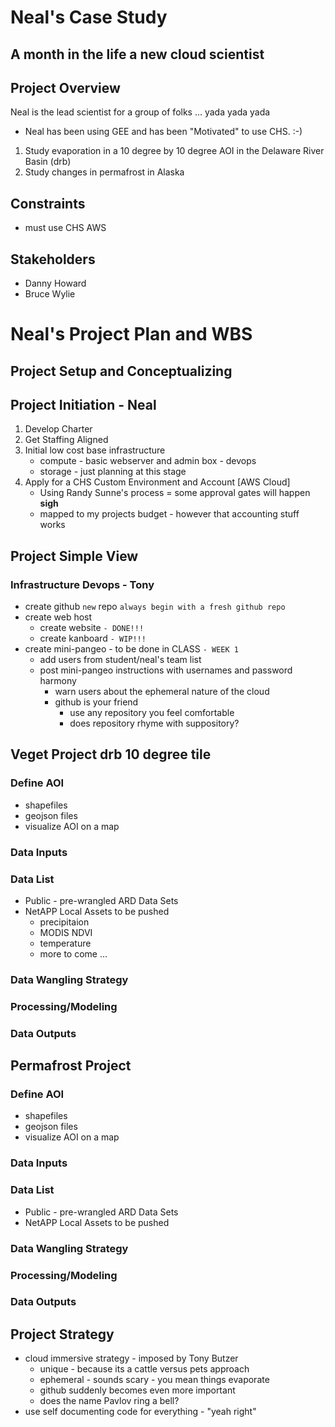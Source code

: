 # Neal's Case Study

## A month in the life a new cloud scientist

## Project Overview

Neal is the lead scientist for a group of folks ... yada yada yada
- Neal has been using GEE and has been "Motivated" to use CHS. :-)

1. Study evaporation in a 10 degree by 10 degree AOI in the Delaware River Basin (drb)
2. Study changes in permafrost in Alaska


## Constraints
- must use CHS AWS

## Stakeholders

- Danny Howard
- Bruce Wylie


# Neal's Project Plan and WBS

## Project Setup and Conceptualizing

## Project Initiation - Neal
1. Develop Charter
2. Get Staffing Aligned
3. Initial low cost base infrastructure
	- compute - basic webserver and admin box - devops
	- storage - just planning at this stage
4. Apply for a CHS Custom Environment and Account [AWS Cloud] 
	- Using Randy Sunne's process = some approval gates will happen **sigh** 
	- mapped to my projects budget - however that accounting stuff works

## Project Simple View

### Infrastructure Devops - Tony
- create github `new` repo `always begin with a fresh github repo`
- create web host
	- create website  `- DONE!!!`
	- create kanboard `- WIP!!!`
- create mini-pangeo - to be done in CLASS `- WEEK 1`
	- add users from student/neal's team list
	- post mini-pangeo instructions with usernames and password harmony
		- warn users about the ephemeral nature of the cloud
		- github is your friend
			- use any repository you feel comfortable
			- does repository rhyme with suppository?

## Veget Project drb 10 degree tile
### Define AOI
- shapefiles
- geojson files
- visualize AOI on a map
### Data Inputs
### Data List
- Public - pre-wrangled ARD Data Sets
- NetAPP Local Assets to be pushed
	- precipitaion
	- MODIS NDVI
	- temperature
	- more to come ...
		
### Data Wangling Strategy

### Processing/Modeling

### Data Outputs

## Permafrost Project 
### Define AOI
- shapefiles
- geojson files
- visualize AOI on a map
### Data Inputs
### Data List
- Public - pre-wrangled ARD Data Sets
- NetAPP Local Assets to be pushed
		
### Data Wangling Strategy

### Processing/Modeling

### Data Outputs


## Project Strategy

- cloud immersive strategy - imposed by Tony Butzer
	- unique - because its a cattle versus pets approach
	- ephemeral - sounds scary - you mean things evaporate
	- github suddenly becomes even more important
	- does the name Pavlov ring a bell?
- use self documenting code for everything - "yeah right"


